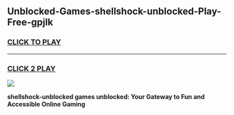 
## Unblocked-Games-shellshock-unblocked-Play-Free-gpjlk
<h3>
<a href="https://premium76.site?title=shellshock-unblocked&ref=21A">CLICK TO PLAY</a></h3>
<hr>

<h3>
<a href="https://premium76.site?title=shellshock-unblocked&ref=21A">CLICK 2 PLAY</a>
  
</h3>

<a href="https://premium76.site?title=shellshock-unblocked&ref=21A"><img src="https://clearcache.store/games.png"></a>


**shellshock-unblocked games unblocked: Your Gateway to Fun and Accessible Online Gaming**
